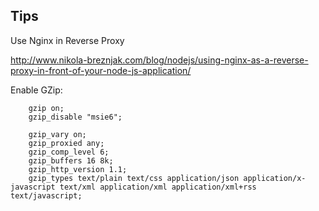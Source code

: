 ## Tips

Use Nginx in Reverse Proxy

http://www.nikola-breznjak.com/blog/nodejs/using-nginx-as-a-reverse-proxy-in-front-of-your-node-js-application/

Enable GZip:

```
	gzip on;
	gzip_disable "msie6";

	gzip_vary on;
	gzip_proxied any;
	gzip_comp_level 6;
	gzip_buffers 16 8k;
	gzip_http_version 1.1;
	gzip_types text/plain text/css application/json application/x-javascript text/xml application/xml application/xml+rss text/javascript;
```
